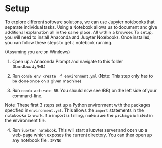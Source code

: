 # Setup

To explore different software solutions, we can use Jupyter notebooks that separate individual tasks. Using a Notebook allows us to document and give additional explanation all in the same place. All within a browser. To setup, you will need to install Anaconda and Jupyter Notebooks. Once installed, you can follow these steps to get a notebook running.

(Assuming you are on Windows)

1) Open up a Anaconda Prompt and navigate to this folder (Bandbuddy/ML)

2) Run `conda env create -f environment.yml` (Note: This step only has to be done once on a given machine)

3) Run `conda activate BB`. You should now see (BB) on the left side of your command-line. 

Note: These first 3 steps set up a Python environment with the packages specified in `environment.yml`. This allows the `import` statements in the notebooks to work. If a import is failing, make sure the package is listed in the environment file.

4) Run `jupyter notebook`. This will start a jupyter server and open up a web-page which exposes the current directory. You can then open up any notebook file `.IPYNB` 

